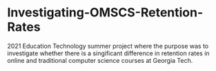 # Investigating-OMSCS-Retention-Rates
2021 Education Technology summer project where the purpose was to investigate whether there is a singificant difference in retention rates in online and traditional computer science courses at Georgia Tech.
